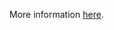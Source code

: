 More information [here](https://docs.prismacloud.io/en/enterprise-edition/policy-reference/azure-policies/azure-kubernetes-policies/bc-azr-kubernetes-5).

